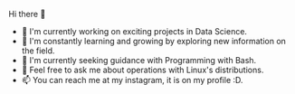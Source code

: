 Hi there 👋
- 🔭 I'm currently working on exciting projects in Data Science.
- 🌱 I'm constantly learning and growing by exploring new information on the field.
- 👯 I'm currently seeking guidance with Programming with Bash.
- 🤔 Feel free to ask me about operations with Linux's distributions.
- 📫 You can reach me at my instagram, it is on my profile :D.




